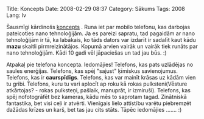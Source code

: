 Title: Koncepts
Date: 2008-02-29 08:37
Category: Sākums
Tags: 2008
Lang: lv

Šausmīgi kārdinošs [koncepts][1] . Runa iet par mobilo telefonu, kas darbojas pateicoties nano tehnoloģijām.  Ja es pareizi sapratu, tad pagaidām ar nano tehnoloģijām ir tā, ka labākais, ko tāds dators var izdarīt ir sadalīt kaut kādu **mazu** skaitli pirmreizinātājos. Kopumā arvien vairāk un vairāk tiek runāts par nano tehnoloģijām. Kādi 10 gadi vēl jāpaciešas un tad jau būs. :)

Atpakaļ pie telefona koncepta. Iedomājies! Telefons, kas pats uzlādējas no saules enerģijas. Telefons, kas spēj "sajust" ķīmiskus savienojumus. Telefons, kas ir **caurspīdīgs**. Telefons, kas var mainīt krāsas uz kādām vien tu gribi. Telefons, kuru tu vari aplocīt ap roku kā rokas pulksteni(Vēsture atkārtojas? - rokas pulksteņi, pašlaik, manuprāt, ir izmiruši). Telefons, kas spēj nofotogrāfēt bez kameras, kādu mēs to saprotam tagad. Zinātniskā fantastika, bet visi ceļi ir atvērti. Vienīgais lielo attīstību varētu piebremzēt dažādas krīzes un karš, bet tas jau cits stāts. Tāpēc iedomājies ....... :)

  [1]: http://www.tvnet.lv/zinas/tehnologijas/popsci/article.php?id=536811
